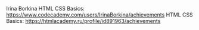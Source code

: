 Irina Borkina
HTML CSS Basics: https://www.codecademy.com/users/IrinaBorkina/achievements
HTML CSS Basics: https://htmlacademy.ru/profile/id891963/achievements
